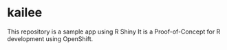 # kailee
This repository is a sample app using R Shiny
It is a Proof-of-Concept for R development using OpenShift.
